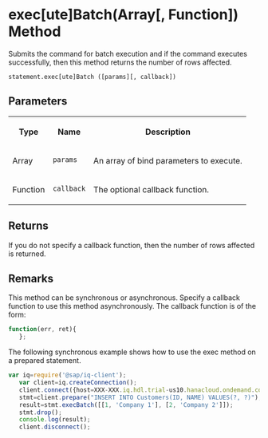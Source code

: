 <!-- loio909ddba0bce54ec6b0d6c8c750a59b51 -->

# exec\[ute\]Batch\(Array\[, Function\]\) Method

Submits the command for batch execution and if the command executes successfully, then this method returns the number of rows affected.



```
statement.exec[ute]Batch ([params][, callback])
```



## Parameters


<table>
<tr>
<th valign="top">

Type



</th>
<th valign="top">

Name



</th>
<th valign="top">

Description



</th>
</tr>
<tr>
<td valign="top">

Array



</td>
<td valign="top">

`params`



</td>
<td valign="top">

An array of bind parameters to execute.



</td>
</tr>
<tr>
<td valign="top">

Function



</td>
<td valign="top">

`callback`



</td>
<td valign="top">

The optional callback function.



</td>
</tr>
</table>



## Returns

If you do not specify a callback function, then the number of rows affected is returned.



## Remarks

This method can be synchronous or asynchronous. Specify a callback function to use this method asynchronously. The callback function is of the form:

```js
function(err, ret){
   };
```



The following synchronous example shows how to use the exec method on a prepared statement.

```js
var iq=require('@sap/iq-client');
   var client=iq.createConnection();
   client.connect({host=XXX-XXX.iq.hdl.trial-us10.hanacloud.ondemand.com:443;uid=XXXXXXX;pwd=XXXXXXXX;enc='TLS{tls_type=rsa;direct=yes}});
   stmt=client.prepare("INSERT INTO Customers(ID, NAME) VALUES(?, ?)");
   result=stmt.execBatch([[1, 'Company 1'], [2, 'Company 2']]);
   stmt.drop();
   console.log(result);
   client.disconnect();
```

